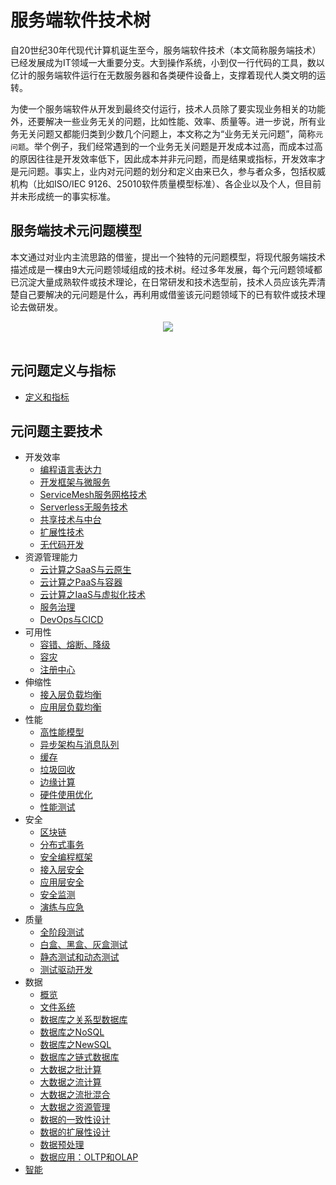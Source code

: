 # 服务端软件技术树

自20世纪30年代现代计算机诞生至今，服务端软件技术（本文简称服务端技术）已经发展成为IT领域一大重要分支。大到操作系统，小到仅一行代码的工具，数以亿计的服务端软件运行在无数服务器和各类硬件设备上，支撑着现代人类文明的运转。

为使一个服务端软件从开发到最终交付运行，技术人员除了要实现业务相关的功能外，还要解决一些业务无关的问题，比如性能、效率、质量等。进一步说，所有业务无关问题又都能归类到少数几个问题上，本文称之为“业务无关元问题”，简称`元问题`。举个例子，我们经常遇到的一个业务无关问题是开发成本过高，而成本过高的原因往往是开发效率低下，因此成本并非元问题，而是结果或指标，开发效率才是元问题。事实上，业内对元问题的划分和定义由来已久，参与者众多，包括权威机构（比如ISO/IEC 9126、25010软件质量模型标准）、各企业以及个人，但目前并未形成统一的事实标准。

## 服务端技术元问题模型

本文通过对业内主流思路的借鉴，提出一个独特的元问题模型，将现代服务端技术描述成是一棵由9大元问题领域组成的技术树。经过多年发展，每个元问题领域都已沉淀大量成熟软件或技术理论，在日常研发和技术选型前，技术人员应该先弄清楚自己要解决的元问题是什么，再利用或借鉴该元问题领域下的已有软件或技术理论去做研发。

<div align="center">
    <a href="https://github.com/star2478/server-tech-tree/blob/master/img/server-tech-tree-model.png"> <img src="https://github.com/star2478/server-tech-tree/blob/master/img/server-tech-tree-model.png"></a>
</div>
<br>

## 元问题定义与指标
* [定义和指标](https://github.com/star2478/server-tech-tree/blob/master/元问题定义和指标/定义和指标.md)

## 元问题主要技术
* 开发效率
    * [编程语言表达力](https://github.com/star2478/server-tech-tree/blob/master/元问题主要技术/开发效率/编程语言表达力.md)
    * [开发框架与微服务](https://github.com/star2478/server-tech-tree/blob/master/元问题主要技术/开发效率/开发框架与微服务.md)
    * [ServiceMesh服务网格技术](https://github.com/star2478/server-tech-tree/blob/master/元问题主要技术/开发效率/ServiceMesh服务网格技术.md)
    * [Serverless无服务技术](https://github.com/star2478/server-tech-tree/blob/master/元问题主要技术/开发效率/Serverless无服务技术.md)
    * [共享技术与中台](https://github.com/star2478/server-tech-tree/blob/master/元问题主要技术/开发效率/共享技术与中台.md)
    * [扩展性技术](https://github.com/star2478/server-tech-tree/blob/master/元问题主要技术/开发效率/扩展性技术.md)
    * [无代码开发](https://github.com/star2478/server-tech-tree/blob/master/元问题主要技术/开发效率/无代码开发.md)
* 资源管理能力
    * [云计算之SaaS与云原生](https://github.com/star2478/server-tech-tree/blob/master/元问题主要技术/资源管理能力/云计算之SaaS与云原生.md)
    * [云计算之PaaS与容器](https://github.com/star2478/server-tech-tree/blob/master/元问题主要技术/资源管理能力/云计算之PaaS与容器.md)
    * [云计算之IaaS与虚拟化技术](https://github.com/star2478/server-tech-tree/blob/master/元问题主要技术/资源管理能力/云计算之IaaS与虚拟化技术.md)
    * [服务治理](https://github.com/star2478/server-tech-tree/blob/master/元问题主要技术/资源管理能力/服务治理.md)
    * [DevOps与CICD](https://github.com/star2478/server-tech-tree/blob/master/元问题主要技术/资源管理能力/DevOps与CICD.md)
* 可用性
    * [容错、熔断、降级](https://github.com/star2478/server-tech-tree/blob/master/元问题主要技术/可用性/容错、熔断、降级.md)
    * [容灾](https://github.com/star2478/server-tech-tree/blob/master/元问题主要技术/可用性/容灾.md)
    * [注册中心](https://github.com/star2478/server-tech-tree/blob/master/元问题主要技术/可用性/注册中心.md)
* 伸缩性
    * [接入层负载均衡](https://github.com/star2478/server-tech-tree/blob/master/元问题主要技术/伸缩性/接入层负载均衡.md)
    * [应用层负载均衡](https://github.com/star2478/server-tech-tree/blob/master/元问题主要技术/伸缩性/应用层负载均衡.md)
* 性能
    * [高性能模型](https://github.com/star2478/server-tech-tree/blob/master/元问题主要技术/性能/高性能模型.md)
    * [异步架构与消息队列](https://github.com/star2478/server-tech-tree/blob/master/元问题主要技术/性能/异步架构与消息队列.md)
    * [缓存](https://github.com/star2478/server-tech-tree/blob/master/元问题主要技术/性能/缓存.md)
    * [垃圾回收](https://github.com/star2478/server-tech-tree/blob/master/元问题主要技术/性能/垃圾回收.md)
    * [边缘计算](https://github.com/star2478/server-tech-tree/blob/master/元问题主要技术/性能/边缘计算.md)
    * [硬件使用优化](https://github.com/star2478/server-tech-tree/blob/master/元问题主要技术/性能/硬件使用优化.md)
    * [性能测试](https://github.com/star2478/server-tech-tree/blob/master/元问题主要技术/性能/性能测试.md)
* 安全
    * [区块链](https://github.com/star2478/server-tech-tree/blob/master/元问题主要技术/安全/区块链.md)
    * [分布式事务](https://github.com/star2478/server-tech-tree/blob/master/元问题主要技术/安全/分布式事务.md)
    * [安全编程框架](https://github.com/star2478/server-tech-tree/blob/master/元问题主要技术/安全/安全编程框架.md)
    * [接入层安全](https://github.com/star2478/server-tech-tree/blob/master/元问题主要技术/安全/接入层安全.md)
    * [应用层安全](https://github.com/star2478/server-tech-tree/blob/master/元问题主要技术/安全/应用层安全.md)
    * [安全监测](https://github.com/star2478/server-tech-tree/blob/master/元问题主要技术/安全/安全监测.md)
    * [演练与应急](https://github.com/star2478/server-tech-tree/blob/master/元问题主要技术/安全/演练与应急.md)
* 质量
    * [全阶段测试](https://github.com/star2478/server-tech-tree/blob/master/元问题主要技术/质量/全阶段测试.md)
    * [白盒、黑盒、灰盒测试](https://github.com/star2478/server-tech-tree/blob/master/元问题主要技术/质量/白盒、黑盒、灰盒测试.md)
    * [静态测试和动态测试](https://github.com/star2478/server-tech-tree/blob/master/元问题主要技术/质量/静态测试和动态测试.md)
    * [测试驱动开发](https://github.com/star2478/server-tech-tree/blob/master/元问题主要技术/质量/测试驱动开发.md)
* 数据
    * [概览](https://github.com/star2478/server-tech-tree/blob/master/元问题主要技术/数据/概览.md)
    * [文件系统](https://github.com/star2478/server-tech-tree/blob/master/元问题主要技术/数据/文件系统.md)
    * [数据库之关系型数据库](https://github.com/star2478/server-tech-tree/blob/master/元问题主要技术/数据/数据库之关系型数据库.md)
    * [数据库之NoSQL](https://github.com/star2478/server-tech-tree/blob/master/元问题主要技术/数据/数据库之NoSQL.md)
    * [数据库之NewSQL](https://github.com/star2478/server-tech-tree/blob/master/元问题主要技术/数据/数据库之NewSQL.md)
    * [数据库之链式数据库](https://github.com/star2478/server-tech-tree/blob/master/元问题主要技术/数据/数据库之链式数据库.md)
    * [大数据之批计算](https://github.com/star2478/server-tech-tree/blob/master/元问题主要技术/数据/大数据之批计算.md)
    * [大数据之流计算](https://github.com/star2478/server-tech-tree/blob/master/元问题主要技术/数据/大数据之流计算.md)
    * [大数据之流批混合](https://github.com/star2478/server-tech-tree/blob/master/元问题主要技术/数据/大数据之流批混合.md)
    * [大数据之资源管理](https://github.com/star2478/server-tech-tree/blob/master/元问题主要技术/数据/大数据之资源管理.md)
    * [数据的一致性设计](https://github.com/star2478/server-tech-tree/blob/master/元问题主要技术/数据/数据的一致性设计.md)
    * [数据的扩展性设计](https://github.com/star2478/server-tech-tree/blob/master/元问题主要技术/数据/数据的扩展性设计.md)
    * [数据预处理](https://github.com/star2478/server-tech-tree/blob/master/元问题主要技术/数据/数据预处理.md)
    * [数据应用：OLTP和OLAP](https://github.com/star2478/server-tech-tree/blob/master/元问题主要技术/数据/数据应用：OLTP和OLAP.md)
* [智能](https://github.com/star2478/server-tech-tree/blob/master/元问题主要技术/智能/智能.md)
